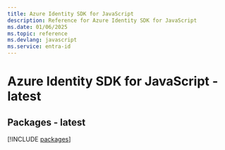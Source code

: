 ```yaml
---
title: Azure Identity SDK for JavaScript
description: Reference for Azure Identity SDK for JavaScript
ms.date: 01/06/2025
ms.topic: reference
ms.devlang: javascript
ms.service: entra-id
---
```

# Azure Identity SDK for JavaScript - latest
## Packages - latest
[!INCLUDE [packages](identity-index.md)]
